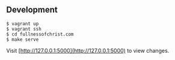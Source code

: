 ## Development

    $ vagrant up
    $ vagrant ssh
    $ cd fullnessofchrist.com
    $ make serve

Visit [http://127.0.0.1:5000](http://127.0.0.1:5000) to view changes.
